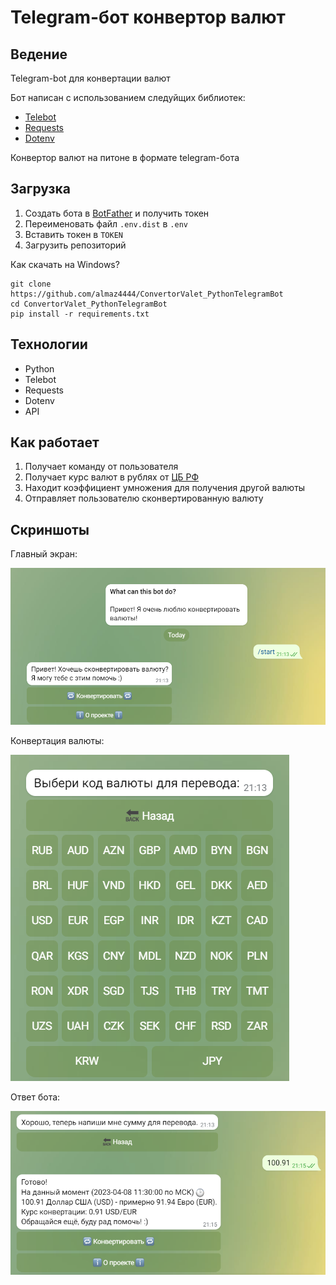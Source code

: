Telegram-бот конвертор валют
========

Ведение
------------
Telegram-bot для конвертации валют

Бот написан с использованием следуйщих библиотек:
* [Telebot](https://pypi.org/project/pyTelegramBotAPI/)
* [Requests](https://pypi.org/project/requests/)
* [Dotenv](https://pypi.org/project/python-dotenv/)

Конвертор валют на питоне в формате telegram-бота

Загрузка
------------
1. Создать бота в [BotFather](https://telegram.me/BotFather) и получить токен
2. Переименовать файл ``.env.dist`` в ``.env``
3. Вставить токен в `TOKEN`
3. Загрузить репозиторий

Как скачать на Windows?
```
git clone https://github.com/almaz4444/ConvertorValet_PythonTelegramBot
cd ConvertorValet_PythonTelegramBot
pip install -r requirements.txt
```

Технологии
--------------
* Python
* Telebot
* Requests
* Dotenv
* API

Как работает
--------------
1. Получает команду от пользователя
2. Получает курс валют в рублях от [ЦБ РФ](https://www.cbr-xml-daily.ru/)
3. Находит коэффициент умножения для получения другой валюты 
4. Отправляет пользователю сконвертированную валюту 

Скриншоты
--------------

Главный экран:

!["Ошибка загрузки"](/Screenhots/Main.png)

Конвертация валюты:

!["Ошибка загрузки"](/Screenhots/ConvertValet.png)

Ответ бота:

!["Ошибка загрузки"](/Screenhots/Output.png)